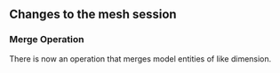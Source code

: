 ## Changes to the mesh session

### Merge Operation

There is now an operation that merges model entities of like dimension.
